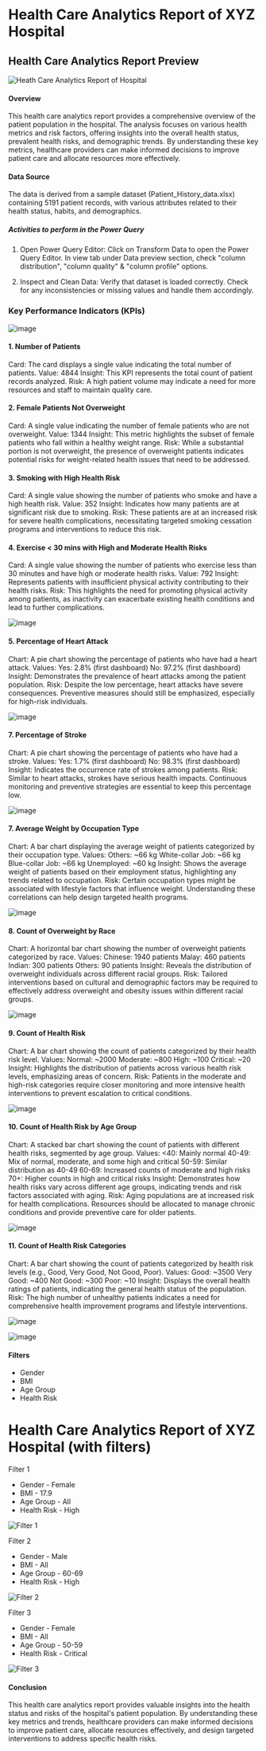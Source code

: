 # Health Care Analytics Report of XYZ Hospital

## Health Care Analytics Report Preview
![Heath Care Analytics Report of Hospital](https://github.com/dishadey-github/health-care-analytics-of-hospital/assets/60807918/0147692c-f5d0-43c9-830e-4f0d00f87e8e)

#### Overview
This health care analytics report provides a comprehensive overview of the patient population in the hospital. The analysis focuses on various health metrics and risk factors, offering insights into the overall health status, prevalent health risks, and demographic trends. By understanding these key metrics, healthcare providers can make informed decisions to improve patient care and allocate resources more effectively.

#### Data Source
The data is derived from a sample dataset (Patient_History_data.xlsx) containing 5191 patient records, with various attributes related to their health status, habits, and demographics.

##### Activities to perform in the Power Query
1. Open Power Query Editor:
Click on Transform Data to open the Power Query Editor. In view tab under Data preview section, check "column distribution", "column quality" & "column profile" options.

2. Inspect and Clean Data:
Verify that dataset is loaded correctly.
Check for any inconsistencies or missing values and handle them accordingly.


### Key Performance Indicators (KPIs)

![image](https://github.com/dishadey-github/health-care-analytics-of-hospital/assets/60807918/f85a9cbb-2b92-4b38-b476-727542c245b1)

#### 1. Number of Patients
Card: The card displays a single value indicating the total number of patients.
Value: 4844
Insight: This KPI represents the total count of patient records analyzed.
Risk: A high patient volume may indicate a need for more resources and staff to maintain quality care.

#### 2. Female Patients Not Overweight
Card: A single value indicating the number of female patients who are not overweight.
Value: 1344
Insight: This metric highlights the subset of female patients who fall within a healthy weight range.
Risk: While a substantial portion is not overweight, the presence of overweight patients indicates potential risks for weight-related health issues that need to be addressed.

#### 3. Smoking with High Health Risk
Card: A single value showing the number of patients who smoke and have a high health risk.
Value: 352
Insight: Indicates how many patients are at significant risk due to smoking.
Risk: These patients are at an increased risk for severe health complications, necessitating targeted smoking cessation programs and interventions to reduce this risk.

#### 4. Exercise < 30 mins with High and Moderate Health Risks
Card: A single value showing the number of patients who exercise less than 30 minutes and have high or moderate health risks.
Value: 792
Insight: Represents patients with insufficient physical activity contributing to their health risks.
Risk: This highlights the need for promoting physical activity among patients, as inactivity can exacerbate existing health conditions and lead to further complications.

![image](https://github.com/dishadey-github/health-care-analytics-of-hospital/assets/60807918/d736fb46-7c06-4998-8d0a-fc066f6a148f)

#### 5. Percentage of Heart Attack
Chart: A pie chart showing the percentage of patients who have had a heart attack.
Values:
Yes: 2.8% (first dashboard)
No: 97.2% (first dashboard)
Insight: Demonstrates the prevalence of heart attacks among the patient population.
Risk: Despite the low percentage, heart attacks have severe consequences. Preventive measures should still be emphasized, especially for high-risk individuals.

![image](https://github.com/dishadey-github/health-care-analytics-of-hospital/assets/60807918/f40529da-9d6b-4124-9955-8e41d24058d4)

#### 7. Percentage of Stroke
Chart: A pie chart showing the percentage of patients who have had a stroke.
Values:
Yes: 1.7% (first dashboard)
No: 98.3% (first dashboard)
Insight: Indicates the occurrence rate of strokes among patients.
Risk: Similar to heart attacks, strokes have serious health impacts. Continuous monitoring and preventive strategies are essential to keep this percentage low.

![image](https://github.com/dishadey-github/health-care-analytics-of-hospital/assets/60807918/20874ac5-bc85-420b-8506-54b72f84efd1)

#### 7. Average Weight by Occupation Type
Chart: A bar chart displaying the average weight of patients categorized by their occupation type.
Values:
Others: ~66 kg
White-collar Job: ~66 kg
Blue-collar Job: ~66 kg
Unemployed: ~60 kg
Insight: Shows the average weight of patients based on their employment status, highlighting any trends related to occupation.
Risk: Certain occupation types might be associated with lifestyle factors that influence weight. Understanding these correlations can help design targeted health programs.

![image](https://github.com/dishadey-github/health-care-analytics-of-hospital/assets/60807918/61a3b163-da55-41a6-82d2-10a5979771ee)

#### 8. Count of Overweight by Race
Chart: A horizontal bar chart showing the number of overweight patients categorized by race.
Values:
Chinese: 1940 patients
Malay: 460 patients
Indian: 300 patients
Others: 90 patients
Insight: Reveals the distribution of overweight individuals across different racial groups.
Risk: Tailored interventions based on cultural and demographic factors may be required to effectively address overweight and obesity issues within different racial groups.

![image](https://github.com/dishadey-github/health-care-analytics-of-hospital/assets/60807918/37ab0496-7d3d-446a-ba48-f0ac20dacc30)

#### 9. Count of Health Risk
Chart: A bar chart showing the count of patients categorized by their health risk level.
Values:
Normal: ~2000
Moderate: ~800
High: ~100
Critical: ~20
Insight: Highlights the distribution of patients across various health risk levels, emphasizing areas of concern.
Risk: Patients in the moderate and high-risk categories require closer monitoring and more intensive health interventions to prevent escalation to critical conditions.

![image](https://github.com/dishadey-github/health-care-analytics-of-hospital/assets/60807918/63d4058f-0ee4-4295-ba71-d500e6b3e8e0)

#### 10. Count of Health Risk by Age Group
Chart: A stacked bar chart showing the count of patients with different health risks, segmented by age group.
Values:
<40: Mainly normal
40-49: Mix of normal, moderate, and some high and critical
50-59: Similar distribution as 40-49
60-69: Increased counts of moderate and high risks
70+: Higher counts in high and critical risks
Insight: Demonstrates how health risks vary across different age groups, indicating trends and risk factors associated with aging.
Risk: Aging populations are at increased risk for health complications. Resources should be allocated to manage chronic conditions and provide preventive care for older patients.

![image](https://github.com/dishadey-github/health-care-analytics-of-hospital/assets/60807918/4de7c946-46d8-40be-a4ed-b46cc45368e8)

#### 11. Count of Health Risk Categories
Chart: A bar chart showing the count of patients categorized by health risk levels (e.g., Good, Very Good, Not Good, Poor).
Values:
Good: ~3500
Very Good: ~400
Not Good: ~300
Poor: ~10
Insight: Displays the overall health ratings of patients, indicating the general health status of the population.
Risk: The high number of unhealthy patients indicates a need for comprehensive health improvement programs and lifestyle interventions.

![image](https://github.com/dishadey-github/health-care-analytics-of-hospital/assets/60807918/af34ea1f-703f-434c-9501-c684efef4c73)

![image](https://github.com/dishadey-github/health-care-analytics-of-hospital/assets/60807918/deb5d0e8-9fc7-44b8-8830-723424e20cac)

#### Filters
- Gender
- BMI
- Age Group
- Health Risk

# Health Care Analytics Report of XYZ Hospital (with filters)
Filter 1
- Gender - Female
- BMI - 17.9
- Age Group - All
- Health Risk - High

![Filter 1](https://github.com/dishadey-github/health-care-analytics-of-hospital/assets/60807918/948bfc69-43ed-4a5a-a527-0f9c942e056b)

Filter 2
- Gender - Male
- BMI - All
- Age Group - 60-69
- Health Risk - High

![Filter 2](https://github.com/dishadey-github/health-care-analytics-of-hospital/assets/60807918/50e99492-6b1a-4eab-9ab6-930b2d12a38f)

Filter 3
- Gender - Female
- BMI - All
- Age Group - 50-59
- Health Risk - Critical

![Filter 3](https://github.com/dishadey-github/health-care-analytics-of-hospital/assets/60807918/2b58ec75-4b61-451f-ba55-048892e98a3d)


#### Conclusion
This health care analytics report provides valuable insights into the health status and risks of the hospital's patient population. By understanding these key metrics and trends, healthcare providers can make informed decisions to improve patient care, allocate resources effectively, and design targeted interventions to address specific health risks.
